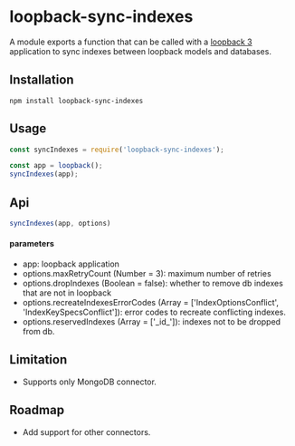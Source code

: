 # loopback-sync-indexes

A module exports a function that can be called with a [loopback 3](https://loopback.io/) application to sync indexes between loopback models and databases.

## Installation

```shell
npm install loopback-sync-indexes
```

## Usage


```javascript
const syncIndexes = require('loopback-sync-indexes');

const app = loopback();
syncIndexes(app);

```

## Api

```javascript
syncIndexes(app, options)
```

#### parameters
* app: loopback application
* options.maxRetryCount (Number = 3): maximum number of retries
* options.dropIndexes (Boolean = false): whether to remove db indexes that are not in loopback
* options.recreateIndexesErrorCodes (Array = ['IndexOptionsConflict', 'IndexKeySpecsConflict']): error codes to recreate conflicting indexes.
* options.reservedIndexes (Array = ['\_id_']): indexes not to be dropped from db.

## Limitation

* Supports only MongoDB connector.

## Roadmap

* Add support for other connectors.
